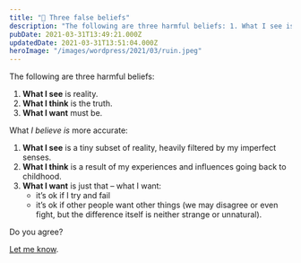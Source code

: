 ```yaml
---
title: "🧱 Three false beliefs"
description: "The following are three harmful beliefs: 1. What I see is reality. 2. What I think is the truth. 3. What I want must be. What I believe is more accurate: 1. What I see is a tiny subset of reality, ..."
pubDate: 2021-03-31T13:49:21.000Z
updatedDate: 2021-03-31T13:51:04.000Z
heroImage: "/images/wordpress/2021/03/ruin.jpeg"
---
```

The following are three harmful beliefs:

1. **What I see** is reality.
2. **What I think** is the truth.
3. **What I want** must be.

What *I believe is* more accurate:

1. **What I see** is a tiny subset of reality,
   heavily filtered by my imperfect senses.
2. **What I think** is a result of my experiences
   and influences going back to childhood.
3. **What I want** is just that – what I want:
   * it’s ok if I try and fail
   * it’s ok if other people want other things (we may
     disagree or even fight, but the difference itself is
     neither strange or unnatural).

Do you agree?

[Let me know](mailto:michal@fluidcircle.net).